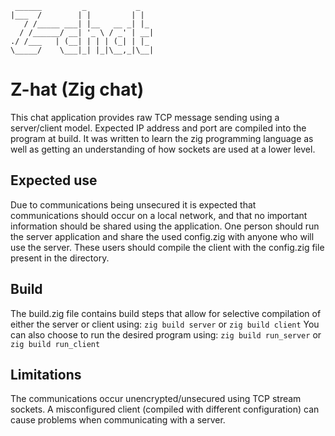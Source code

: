 ```
 ______         _           _
|___  /        | |         | |
   / /_____ ___| |__   __ _| |_
  / /______/ __| '_ \ / _' | __|
./ /___   | (__| | | | (_| | |_
\_____/    \___|_| |_|\__,_|\__|
```


# Z-hat (Zig chat)
This chat application provides raw TCP message sending using a server/client model.
Expected IP address and port are compiled into the program at build.
It was written to learn the zig programming language as well as getting an understanding of how sockets are used at a lower level.

## Expected use
Due to communications being unsecured it is expected that communications should occur on a local network, and that no important information should be shared using the application.
One person should run the server application and share the used config.zig with anyone who will use the server. These users should compile the client with the config.zig file present in the directory.

## Build
The build.zig file contains build steps that allow for selective compilation of either the server or client using:
`zig build server` or `zig build client`
You can also choose to run the desired program using:
`zig build run_server` or `zig build run_client`

## Limitations
The communications occur unencrypted/unsecured using TCP stream sockets.
A misconfigured client (compiled with different configuration) can cause problems when communicating with a server.
